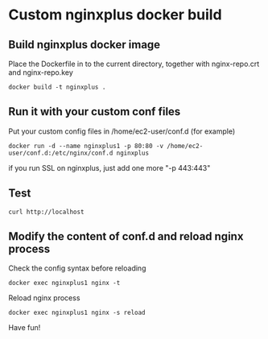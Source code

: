# Custom nginxplus docker build

## Build nginxplus docker image
Place the Dockerfile in to the current directory, together with nginx-repo.crt and nginx-repo.key
```
docker build -t nginxplus .
```

## Run it with your custom conf files
Put your custom config files in /home/ec2-user/conf.d (for example)
```
docker run -d --name nginxplus1 -p 80:80 -v /home/ec2-user/conf.d:/etc/nginx/conf.d nginxplus
```
if you run SSL on nginxplus, just add one more "-p 443:443"<br>

## Test
```
curl http://localhost
```

## Modify the content of conf.d and reload nginx process
Check the config syntax before reloading
```
docker exec nginxplus1 nginx -t
```
Reload nginx process
```
docker exec nginxplus1 nginx -s reload
```
Have fun!
